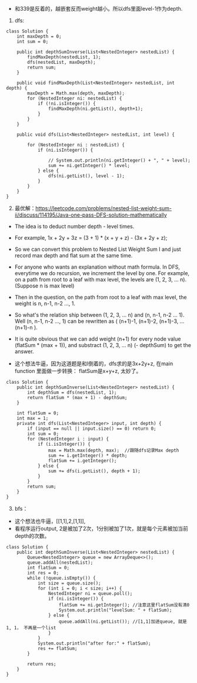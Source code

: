 - 和339是反着的，越嵌套反而weight越小。所以dfs里面level-1作为depth.

1. dfs:
```
class Solution {
    int maxDepth = 0;
    int sum = 0;
    
    public int depthSumInverse(List<NestedInteger> nestedList) {
        findMaxDepth(nestedList, 1);
        dfs(nestedList, maxDepth);
        return sum;
    }
    
    public void findMaxDepth(List<NestedInteger> nestedList, int depth) {
        maxDepth = Math.max(depth, maxDepth);
        for (NestedInteger ni: nestedList) {
            if (!ni.isInteger()) {
                findMaxDepth(ni.getList(), depth+1);
            }
        }
    }
    
    public void dfs(List<NestedInteger> nestedList, int level) {
         
        for (NestedInteger ni : nestedList) {
            if (ni.isInteger()) {
                
                // System.out.println(ni.getInteger() + ", " + level);
                sum += ni.getInteger() * level;
            } else {
                dfs(ni.getList(), level - 1);
            }
        } 
    }
}
```
2. 最优解：https://leetcode.com/problems/nested-list-weight-sum-ii/discuss/114195/Java-one-pass-DFS-solution-mathematically

- The idea is to deduct number depth - level times.
- For example, 1x + 2y + 3z = (3 + 1) * (x + y + z) - (3x + 2y + z);
- So we can convert this problem to Nested List Weight Sum I and just record max depth and flat sum at the same time.

- For anyone who wants an explanation without math formula. In DFS, everytime we do recursion, we increment the level by one. For example, on a path from root to a leaf with max level, the levels are (1, 2, 3, ... n). (Suppose n is max level)

- Then in the question, on the path from root to a leaf with max level, the weight is n, n-1, n-2 ..., 1.

- So what's the relation ship between (1, 2, 3, ... n) and (n, n-1, n-2 ... 1). Well (n, n-1, n-2 ..., 1) can be rewritten as ( (n+1)-1, (n+1)-2, (n+1)-3, ... (n+1)-n ).

- It is quite obvious that we can add weight (n+1) for every node value (flatSum * (max + 1)), and substract (1, 2, 3, ... n) (- depthSum) to get the answer.

- 这个想法牛逼，因为这道题是和I倒着的，dfs求的是3x+2y+z, 在main function 里面做一步转换： flatSum是x+y+z, 太妙了。

```
class Solution {
    public int depthSumInverse(List<NestedInteger> nestedList) {
        int depthSum = dfs(nestedList, 1);
        return flatSum * (max + 1) - depthSum;
    }

    int flatSum = 0;
    int max = 1;
    private int dfs(List<NestedInteger> input, int depth) {
        if (input == null || input.size() == 0) return 0;
        int sum = 0;
        for (NestedInteger i : input) {
            if (i.isInteger()) {
                max = Math.max(depth, max);  //跟随dfs记录Max depth
                sum += i.getInteger() * depth;
                flatSum += i.getInteger();
            } else {
                sum += dfs(i.getList(), depth + 1);
            }
        }
        return sum;
    }
}
```

3. bfs：
- 这个想法也牛逼，[[1,1],2,[1,1]], 
- 看程序运行output, 2是被加了2次，1分别被加了1次，就是每个元素被加当前depth的次数。
```
class Solution {
    public int depthSumInverse(List<NestedInteger> nestedList) {
        Queue<NestedInteger> queue = new ArrayDeque<>();
        queue.addAll(nestedList);
        int flatSum = 0;
        int res = 0;
        while (!queue.isEmpty()) {
            int size = queue.size();
            for (int i = 0; i < size; i++) {
                NestedInteger ni = queue.poll();
                if (ni.isInteger()) {
                    flatSum += ni.getInteger(); //注意这里flatSum没有清0
                    System.out.println("levelSum: " + flatSum);
                } else {
                    queue.addAll(ni.getList()); //[1,1]加进queue, 就是1, 1， 不再是一个list
                }
            }
            System.out.println("after for:" + flatSum);
            res += flatSum;
        }
        
        return res;
    }
}
```
